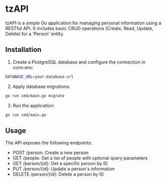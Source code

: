 # tzAPI

tzAPI is a simple Go application for managing personal information using a RESTful API. It includes basic CRUD operations (Create, Read, Update, Delete) for a 'Person' entity.
## Installation
1. Create a PostgreSQL database and configure the connection in conn.env:

```bash
DATABASE_URL=your-database-url
```
2. Apply database migrations:
```bash
go run cmd/main.go migrate
```
3. Run the application:

```bash
go run cmd/main.go
```

## Usage
The API exposes the following endpoints:

* POST /person: Create a new person
* GET /people: Get a list of people with optional query parameters
* GET /person/{id}: Get a specific person by ID
* PUT /person/{id}: Update a person's information
* DELETE /person/{id}: Delete a person by ID
